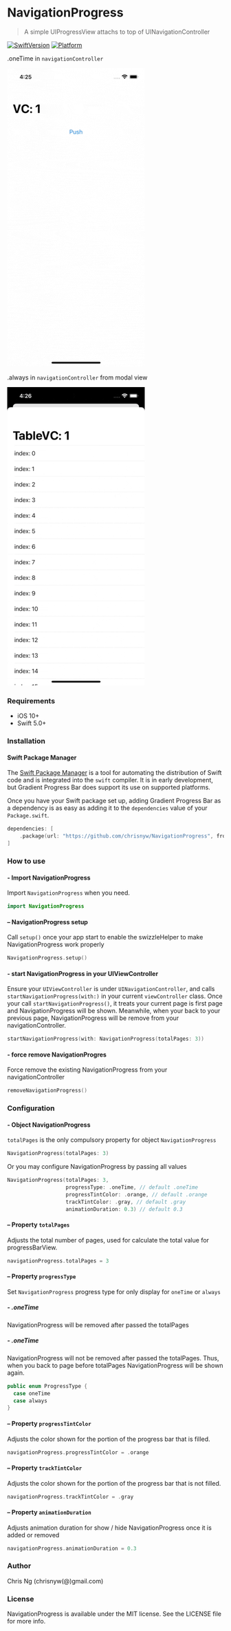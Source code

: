 # NavigationProgress
> A simple UIProgressView attachs to top of UINavigationController

[![SwiftVersion](https://img.shields.io/endpoint?url=https%3A%2F%2Fswiftpackageindex.com%2Fapi%2Fpackages%2Fchrisnyw%2FNavigationProgress%2Fbadge%3Ftype%3Dswift-versions)](https://swiftpackageindex.com/chrisnyw/NavigationProgress)
[![Platform](https://img.shields.io/endpoint?url=https%3A%2F%2Fswiftpackageindex.com%2Fapi%2Fpackages%2Fchrisnyw%2FNavigationProgress%2Fbadge%3Ftype%3Dplatforms)](https://swiftpackageindex.com/chrisnyw/NavigationProgress)

.oneTime in `navigationController`

![NavigationProgress Demo - One Time][NPLooks-OneTime]

.always in `navigationController` from modal view

![NavigationProgress Demo - Always][NPLooks-Always]

### Requirements
- iOS 10+
- Swift 5.0+

### Installation

#### Swift Package Manager
The [Swift Package Manager](https://swift.org/package-manager/) is a tool for automating the distribution of Swift code and is integrated into the `swift` compiler. It is in early development, but Gradient Progress Bar does support its use on supported platforms.

Once you have your Swift package set up, adding Gradient Progress Bar as a dependency is as easy as adding it to the `dependencies` value of your `Package.swift`.

```swift
dependencies: [
    .package(url: "https://github.com/chrisnyw/NavigationProgress", from: "0.1")
]
```

### How to use
#### - Import NavigationProgress
Import `NavigationProgress` when you need.
```swift
import NavigationProgress
```
#### – NavigationProgress setup
Call `setup()` once your app start to enable the swizzleHelper to make NavigationProgress work properly  
```swift
NavigationProgress.setup()
```
#### - start NavigationProgress in your UIViewController
Ensure your `UIViewController` is under `UINavigationController`, and calls `startNavigationProgress(with:)` in your current `viewController` class.
Once your call `startNavigationProgress()`, it treats your current page is first page and NavigationProgress will be shown. Meanwhile, when your back to your previous page, NavigationProgress will be remove from your navigationController.
```swift
startNavigationProgress(with: NavigationProgress(totalPages: 3))
```
#### - force remove NavigationProgres
Force remove the existing NavigationProgress from your navigationController
```swift
removeNavigationProgress()
```

### Configuration

#### - Object NavigationProgress
`totalPages` is the only compulsory property for object `NavigationProgress` 
```swift
NavigationProgress(totalPages: 3)
```
Or you may configure NavigationProgress by passing all values
```swift
NavigationProgress(totalPages: 3,
                   progressType: .oneTime, // default .oneTime
                   progressTintColor: .orange, // default .orange
                   trackTintColor: .gray, // default .gray
                   animationDuration: 0.3) // default 0.3
```

#### – Property `totalPages`
Adjusts the total number of pages, used for calculate the total value for progressBarView. 
```swift
navigationProgress.totalPages = 3
```
#### – Property `progressType`
Set `NavigationProgress` progress type for only display for `oneTime` or `always` 
##### - .oneTime
NavigationProgress will be removed after passed the totalPages
##### - .oneTime
NavigationProgress will not be removed after passed the totalPages. Thus, when you back to page before totalPages NavigationProgress will be shown again.

```swift
public enum ProgressType {
  case oneTime
  case always
}
```

#### – Property `progressTintColor`
Adjusts the color shown for the portion of the progress bar that is filled.
```swift
navigationProgress.progressTintColor = .orange
```
#### – Property `trackTintColor`
Adjusts the color shown for the portion of the progress bar that is not filled.
```swift
navigationProgress.trackTintColor = .gray
```
#### – Property `animationDuration`
Adjusts animation duration for show / hide NavigationProgress once it is added or removed
```swift
navigationProgress.animationDuration = 0.3
```

### Author
Chris Ng (chrisnyw(@)gmail.com)

### License
NavigationProgress is available under the MIT license. See the LICENSE file for more info.

[NPLooks-OneTime]: Assets/NPLooksOneTime.gif
[NPLooks-Always]: Assets/NPLooksAlways.gif

